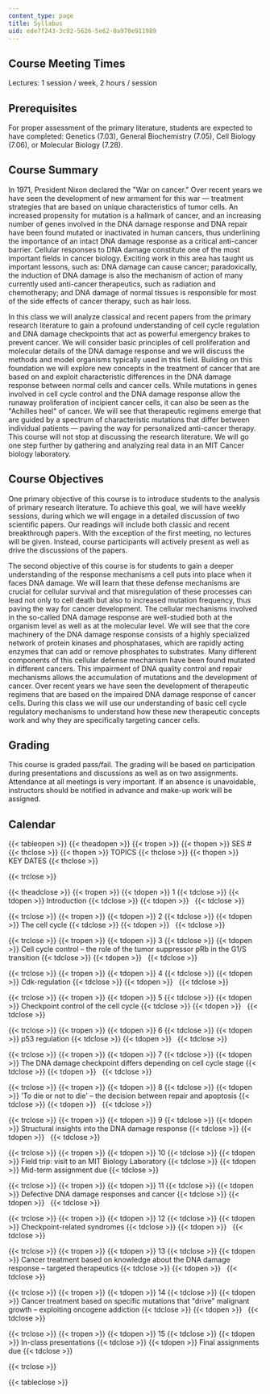 ```yaml
---
content_type: page
title: Syllabus
uid: ede7f243-3c92-5626-5e62-0a970e911989
---
```


Course Meeting Times
--------------------

Lectures: 1 session / week, 2 hours / session

Prerequisites
-------------

For proper assessment of the primary literature, students are expected to have completed: Genetics (7.03), General Biochemistry (7.05), Cell Biology (7.06), or Molecular Biology (7.28).

Course Summary
--------------

In 1971, President Nixon declared the "War on cancer." Over recent years we have seen the development of new armament for this war — treatment strategies that are based on unique characteristics of tumor cells. An increased propensity for mutation is a hallmark of cancer, and an increasing number of genes involved in the DNA damage response and DNA repair have been found mutated or inactivated in human cancers, thus underlining the importance of an intact DNA damage response as a critical anti-cancer barrier. Cellular responses to DNA damage constitute one of the most important fields in cancer biology. Exciting work in this area has taught us important lessons, such as: DNA damage can cause cancer; paradoxically, the induction of DNA damage is also the mechanism of action of many currently used anti-cancer therapeutics, such as radiation and chemotherapy; and DNA damage of normal tissues is responsible for most of the side effects of cancer therapy, such as hair loss.

In this class we will analyze classical and recent papers from the primary research literature to gain a profound understanding of cell cycle regulation and DNA damage checkpoints that act as powerful emergency brakes to prevent cancer. We will consider basic principles of cell proliferation and molecular details of the DNA damage response and we will discuss the methods and model organisms typically used in this field. Building on this foundation we will explore new concepts in the treatment of cancer that are based on and exploit characteristic differences in the DNA damage response between normal cells and cancer cells. While mutations in genes involved in cell cycle control and the DNA damage response allow the runaway proliferation of incipient cancer cells, it can also be seen as the "Achilles heel" of cancer. We will see that therapeutic regimens emerge that are guided by a spectrum of characteristic mutations that differ between individual patients — paving the way for personalized anti-cancer therapy. This course will not stop at discussing the research literature. We will go one step further by gathering and analyzing real data in an MIT Cancer biology laboratory.

Course Objectives
-----------------

One primary objective of this course is to introduce students to the analysis of primary research literature. To achieve this goal, we will have weekly sessions, during which we will engage in a detailed discussion of two scientific papers. Our readings will include both classic and recent breakthrough papers. With the exception of the first meeting, no lectures will be given. Instead, course participants will actively present as well as drive the discussions of the papers.

The second objective of this course is for students to gain a deeper understanding of the response mechanisms a cell puts into place when it faces DNA damage. We will learn that these defense mechanisms are crucial for cellular survival and that misregulation of these processes can lead not only to cell death but also to increased mutation frequency, thus paving the way for cancer development. The cellular mechanisms involved in the so-called DNA damage response are well-studied both at the organism level as well as at the molecular level. We will see that the core machinery of the DNA damage response consists of a highly specialized network of protein kinases and phosphatases, which are rapidly acting enzymes that can add or remove phosphates to substrates. Many different components of this cellular defense mechanism have been found mutated in different cancers. This impairment of DNA quality control and repair mechanisms allows the accumulation of mutations and the development of cancer. Over recent years we have seen the development of therapeutic regimens that are based on the impaired DNA damage response of cancer cells. During this class we will use our understanding of basic cell cycle regulatory mechanisms to understand how these new therapeutic concepts work and why they are specifically targeting cancer cells.

Grading
-------

This course is graded pass/fail. The grading will be based on participation during presentations and discussions as well as on two assignments. Attendance at all meetings is very important. If an absence is unavoidable, instructors should be notified in advance and make-up work will be assigned.

Calendar
--------

{{< tableopen >}}
{{< theadopen >}}
{{< tropen >}}
{{< thopen >}}
SES #
{{< thclose >}}
{{< thopen >}}
TOPICS
{{< thclose >}}
{{< thopen >}}
KEY DATES
{{< thclose >}}

{{< trclose >}}

{{< theadclose >}}
{{< tropen >}}
{{< tdopen >}}
1
{{< tdclose >}}
{{< tdopen >}}
Introduction
{{< tdclose >}}
{{< tdopen >}}
 
{{< tdclose >}}

{{< trclose >}}
{{< tropen >}}
{{< tdopen >}}
2
{{< tdclose >}}
{{< tdopen >}}
The cell cycle
{{< tdclose >}}
{{< tdopen >}}
 
{{< tdclose >}}

{{< trclose >}}
{{< tropen >}}
{{< tdopen >}}
3
{{< tdclose >}}
{{< tdopen >}}
Cell cycle control – the role of the tumor suppressor pRb in the G1/S transition
{{< tdclose >}}
{{< tdopen >}}
 
{{< tdclose >}}

{{< trclose >}}
{{< tropen >}}
{{< tdopen >}}
4
{{< tdclose >}}
{{< tdopen >}}
Cdk-regulation
{{< tdclose >}}
{{< tdopen >}}
 
{{< tdclose >}}

{{< trclose >}}
{{< tropen >}}
{{< tdopen >}}
5
{{< tdclose >}}
{{< tdopen >}}
Checkpoint control of the cell cycle
{{< tdclose >}}
{{< tdopen >}}
 
{{< tdclose >}}

{{< trclose >}}
{{< tropen >}}
{{< tdopen >}}
6
{{< tdclose >}}
{{< tdopen >}}
p53 regulation
{{< tdclose >}}
{{< tdopen >}}
 
{{< tdclose >}}

{{< trclose >}}
{{< tropen >}}
{{< tdopen >}}
7
{{< tdclose >}}
{{< tdopen >}}
The DNA damage checkpoint differs depending on cell cycle stage
{{< tdclose >}}
{{< tdopen >}}
 
{{< tdclose >}}

{{< trclose >}}
{{< tropen >}}
{{< tdopen >}}
8
{{< tdclose >}}
{{< tdopen >}}
'To die or not to die' – the decision between repair and apoptosis
{{< tdclose >}}
{{< tdopen >}}
 
{{< tdclose >}}

{{< trclose >}}
{{< tropen >}}
{{< tdopen >}}
9
{{< tdclose >}}
{{< tdopen >}}
Structural insights into the DNA damage response
{{< tdclose >}}
{{< tdopen >}}
 
{{< tdclose >}}

{{< trclose >}}
{{< tropen >}}
{{< tdopen >}}
10
{{< tdclose >}}
{{< tdopen >}}
Field trip: visit to an MIT Biology Laboratory
{{< tdclose >}}
{{< tdopen >}}
Mid-term assignment due
{{< tdclose >}}

{{< trclose >}}
{{< tropen >}}
{{< tdopen >}}
11
{{< tdclose >}}
{{< tdopen >}}
Defective DNA damage responses and cancer
{{< tdclose >}}
{{< tdopen >}}
 
{{< tdclose >}}

{{< trclose >}}
{{< tropen >}}
{{< tdopen >}}
12
{{< tdclose >}}
{{< tdopen >}}
Checkpoint-related syndromes
{{< tdclose >}}
{{< tdopen >}}
 
{{< tdclose >}}

{{< trclose >}}
{{< tropen >}}
{{< tdopen >}}
13
{{< tdclose >}}
{{< tdopen >}}
Cancer treatment based on knowledge about the DNA damage response – targeted therapeutics
{{< tdclose >}}
{{< tdopen >}}
 
{{< tdclose >}}

{{< trclose >}}
{{< tropen >}}
{{< tdopen >}}
14
{{< tdclose >}}
{{< tdopen >}}
Cancer treatment based on specific mutations that "drive" malignant growth – exploiting oncogene addiction
{{< tdclose >}}
{{< tdopen >}}
 
{{< tdclose >}}

{{< trclose >}}
{{< tropen >}}
{{< tdopen >}}
15
{{< tdclose >}}
{{< tdopen >}}
In-class presentations
{{< tdclose >}}
{{< tdopen >}}
Final assignments due
{{< tdclose >}}

{{< trclose >}}

{{< tableclose >}}